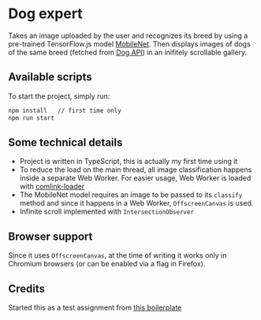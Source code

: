 # Dog expert

Takes an image uploaded by the user and recognizes its breed by using a
pre-trained TensorFlow.js model [MobileNet]. Then displays images of dogs of the
same breed (fetched from [Dog API]) in an inifitely scrollable gallery.

## Available scripts

To start the project, simply run:

```bash
npm install   // first time only
npm run start
```

## Some technical details

- Project is written in TypeScript, this is actually my first time using it
- To reduce the load on the main thread, all image classification happens inside
  a separate Web Worker. For easier usage, Web Worker is loaded with
  [comlink-loader]
- The MobileNet model requires an image to be passed to its `classify` method
  and since it happens in a Web Worker, `OffscreenCanvas` is used.
- Infinite scroll implemented with `IntersectionObserver`

## Browser support

Since it uses `OffscreenCanvas`, at the time of writing it works only in
Chromium browsers (or can be enabled via a flag in Firefox).

## Credits

Started this as a test assignment from [this boilerplate]

[mobilenet]: https://github.com/tensorflow/tfjs-models/tree/master/mobilenet
[dog api]: https://dog.ceo/dog-api/
[this boilerplate]: https://github.com/ridedott/frontend-assignment-boilerplate
[comlink-loader]: https://github.com/GoogleChromeLabs/comlink-loader
